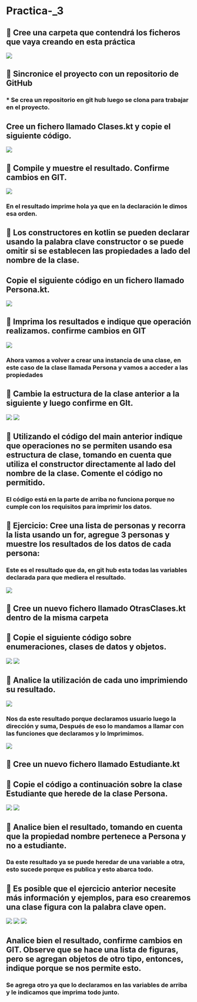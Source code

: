 # Practica-_3

##  Cree una carpeta que contendrá los ficheros que vaya creando en esta práctica 

<img src="medio\1.PNG/">

##  Sincronice el proyecto con un repositorio de GitHub

### * Se crea un repositorio en git hub luego se clona para trabajar en el proyecto.

##  Cree un fichero llamado Clases.kt y copie el siguiente código.

<img src="medio\2.png/">

##  Compile y muestre el resultado. Confirme cambios en GIT.

<img src="medio\3.png/">

### En el resultado imprime hola ya que en la declaración le dimos esa orden.

##  Los constructores en kotlin se pueden declarar usando la palabra clave constructor o se puede omitir si se establecen las propiedades a lado del nombre de la clase.

## Copie el siguiente código en un fichero llamado Persona.kt.


<img src="medio\4.png/">

##  Imprima los resultados e indique que operación realizamos. confirme cambios en GIT

<img src="medio\4.1.png/">

### Ahora vamos a volver a crear una instancia de una clase, en este caso de la clase llamada Persona y vamos a acceder a las propiedades 

##  Cambie la estructura de la clase anterior a la siguiente y luego confirme en GIt.


<img src="medio\5.png/">

<img src="medio\6.png/">

##  Utilizando el código del main anterior indique que operaciones no se permiten usando esa estructura de clase, tomando en cuenta que utiliza el constructor directamente al lado del nombre de la clase. Comente el código no permitido.

### El código está en la parte de arriba no funciona porque no cumple con los requisitos para imprimir los datos.

##  Ejercicio: Cree una lista de personas y recorra la lista usando un for, agregue 3 personas y muestre los resultados de los datos de cada persona:

### Este es el resultado que da, en git hub esta todas las variables declarada para que mediera el resultado.

<img src="medio\7.png/">


##  Cree un nuevo fichero llamado OtrasClases.kt dentro de la misma carpeta 
##  Copie el siguiente código sobre enumeraciones, clases de datos y objetos.

<img src="medio\8.png/">
<img src="medio\9.png/">

##  Analice la utilización de cada uno imprimiendo su resultado.

<img src="medio\11.png/">

### Nos da este resultado porque declaramos usuario luego la dirección y suma, Después de eso lo mandamos a llamar con las funciones que declaramos y lo Imprimimos.

<img src="medio\10.png/">

##  Cree un nuevo fichero llamado Estudiante.kt

##  Copie el código a continuación sobre la clase Estudiante que herede de la clase Persona.

<img src="medio\13.png/">
<img src="medio\14.png/">

##  Analice bien el resultado, tomando en cuenta que la propiedad nombre pertenece a Persona y no a estudiante.


### Da este resultado ya se puede heredar de una variable a otra, esto sucede porque es publica y esto abarca todo. 

##   Es posible que el ejercicio anterior necesite más información y ejemplos, para eso crearemos una clase figura con la palabra clave open.

<img src="medio\15.png/">
<img src="medio\16.png/">
<img src="medio\17.png/">

## Analice bien el resultado, confirme cambios en GIT. Observe que se hace una lista de figuras, pero se agregan objetos de otro tipo, entonces, indique porque se nos permite esto.

### Se agrega otro ya que lo declaramos en las variables de arriba y le indicamos que imprima todo junto.





